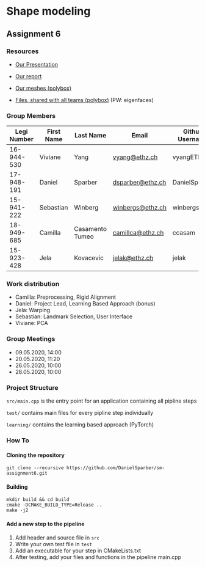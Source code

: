 # Shape modeling
## Assignment 6

### Resources 

- [Our Presentation](https://docs.google.com/presentation/d/1DIcviOEhOQk6m5dT0ryPQ2L86IimTuuQazykyQr2f8I/edit?usp=sharing)

- [Our report](report.md)

- [Our meshes (polybox)](https://polybox.ethz.ch/index.php/s/TjBI4GNID1qZCtm?path=%2F)

- [Files, shared with all teams (polybox)](https://polybox.ethz.ch/index.php/s/ZfYXXfV5SR4sQoB)  (PW: eigenfaces)

### Group Members

| Legi Number | First Name | Last Name       | Email            | Github Username |
| ----------- | ---------- | ----------------| ---------------- | --------------- |
| 16-944-530  | Viviane    | Yang            | vyang@ethz.ch    | vyangETH        |
| 17-948-191  | Daniel     | Sparber         | dsparber@ethz.ch | DanielSparber   |
| 15-941-222  | Sebastian  | Winberg         | winbergs@ethz.ch | winbergs        |
| 18-949-685  | Camilla    | Casamento Tumeo | camillca@ethz.ch | ccasam          |
| 15-923-428  | Jela       | Kovacevic       | jelak@ethz.ch    | jelak           |

### Work distribution

- Camilla: Preprocessing, Rigid Alignment
- Daniel: Project Lead, Learning Based Approach (bonus)
- Jela: Warping
- Sebastian: Landmark Selection, User Interface
- Viviane: PCA

### Group Meetings

- 09.05.2020, 14:00
- 20.05.2020, 11:20
- 26.05.2020, 10:00
- 28.05.2020, 10:00

### Project Structure

`src/main.cpp` is the entry point for an application containing all pipline steps

`test/` contains main files for every pipline step individually

`learning/` contains the learning based approach (PyTorch)


### How To

#### Cloning the repository

```
git clone --recursive https://github.com/DanielSparber/sm-assignment6.git
```

#### Building

```
mkdir build && cd build
cmake -DCMAKE_BUILD_TYPE=Release ..
make -j2
```

#### Add a new step to the pipeline
1. Add header and source file in `src`
2. Write your own test file in `test`
3. Add an executable for your step in CMakeLists.txt
4. After testing, add your files and functions in the pipeline main.cpp

